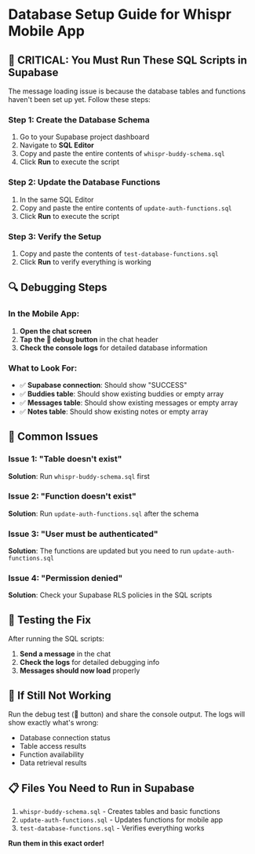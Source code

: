 # Database Setup Guide for Whispr Mobile App

## 🚨 CRITICAL: You Must Run These SQL Scripts in Supabase

The message loading issue is because the database tables and functions haven't been set up yet. Follow these steps:

### Step 1: Create the Database Schema
1. Go to your Supabase project dashboard
2. Navigate to **SQL Editor**
3. Copy and paste the entire contents of `whispr-buddy-schema.sql`
4. Click **Run** to execute the script

### Step 2: Update the Database Functions
1. In the same SQL Editor
2. Copy and paste the entire contents of `update-auth-functions.sql`
3. Click **Run** to execute the script

### Step 3: Verify the Setup
1. Copy and paste the contents of `test-database-functions.sql`
2. Click **Run** to verify everything is working

## 🔍 Debugging Steps

### In the Mobile App:
1. **Open the chat screen**
2. **Tap the 🐛 debug button** in the chat header
3. **Check the console logs** for detailed database information

### What to Look For:
- ✅ **Supabase connection**: Should show "SUCCESS"
- ✅ **Buddies table**: Should show existing buddies or empty array
- ✅ **Messages table**: Should show existing messages or empty array
- ✅ **Notes table**: Should show existing notes or empty array

## 🚨 Common Issues

### Issue 1: "Table doesn't exist"
**Solution**: Run `whispr-buddy-schema.sql` first

### Issue 2: "Function doesn't exist"
**Solution**: Run `update-auth-functions.sql` after the schema

### Issue 3: "User must be authenticated"
**Solution**: The functions are updated but you need to run `update-auth-functions.sql`

### Issue 4: "Permission denied"
**Solution**: Check your Supabase RLS policies in the SQL scripts

## 📱 Testing the Fix

After running the SQL scripts:

1. **Send a message** in the chat
2. **Check the logs** for detailed debugging info
3. **Messages should now load** properly

## 🔧 If Still Not Working

Run the debug test (🐛 button) and share the console output. The logs will show exactly what's wrong:

- Database connection status
- Table access results
- Function availability
- Data retrieval results

## 📋 Files You Need to Run in Supabase

1. `whispr-buddy-schema.sql` - Creates tables and basic functions
2. `update-auth-functions.sql` - Updates functions for mobile app
3. `test-database-functions.sql` - Verifies everything works

**Run them in this exact order!**


